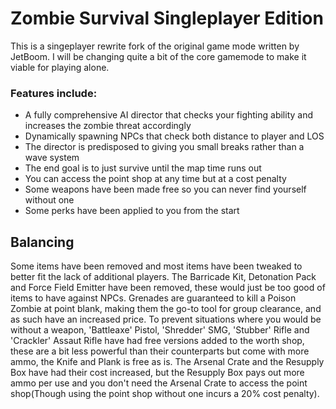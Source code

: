 # Zombie Survival Singleplayer Edition
This is a singeplayer rewrite fork of the original game mode written by JetBoom.
I will be changing quite a bit of the core gamemode to make it viable for playing alone.

### Features include:
* A fully comprehensive AI director that checks your fighting ability and increases the zombie threat accordingly
* Dynamically spawning NPCs that check both distance to player and LOS
* The director is predisposed to giving you small breaks rather than a wave system
* The end goal is to just survive until the map time runs out
* You can access the point shop at any time but at a cost penalty
* Some weapons have been made free so you can never find yourself without one
* Some perks have been applied to you from the start

## Balancing
Some items have been removed and most items have been tweaked to better fit the lack of additional players. The Barricade Kit, Detonation Pack and Force Field Emitter have been removed, these would just be too good of items to have against NPCs. Grenades are guaranteed to kill a Poison Zombie at point blank, making them the go-to tool for group clearance, and as such have an increased price. To prevent situations where you would be without a weapon, 'Battleaxe' Pistol, 'Shredder' SMG, 'Stubber' Rifle and 'Crackler' Assaut Rifle have had free versions added to the worth shop, these are a bit less powerful than their counterparts but come with more ammo, the Knife and Plank is free as is. The Arsenal Crate and the Resupply Box have had their cost increased, but the Resupply Box pays out more ammo per use and you don't need the Arsenal Crate to access the point shop(Though using the point shop without one incurs a 20% cost penalty).
